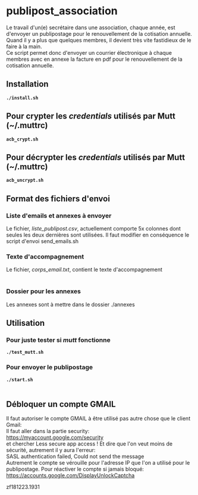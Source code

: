 # publipost_association

Le travail d'un(e) secrétaire dans une association, chaque année, est d'envoyer un publipostage pour le renouvellement de la cotisation annuelle.
<br>
Quand il y a plus que quelques membres, il devient très vite fastidieux de le faire à la main.
<br>
Ce script permet donc d'envoyer un courrier électronique à chaque membres avec en annexe la facture en pdf pour le renouvellement de la cotisation annuelle.
<br>
## Installation
**``./install.sh``**
<br>
## Pour crypter les *credentials* utilisés par Mutt (~/.muttrc)
**``acb_crypt.sh``**
<br>
## Pour décrypter les *credentials* utilisés par Mutt (~/.muttrc)
**``acb_uncrypt.sh``**
<br>
## Format des fichiers d'envoi
### Liste d'emails et annexes à envoyer
Le fichier, *liste_publipost.csv*, actuellement comporte 5x colonnes dont seules les deux dernières sont utilisées. Il faut modifier en conséquence le script d'envoi send_emails.sh<br>
### Texte d'accompagnement
Le fichier, *corps_email.txt*, contient le texte d'accompagnement<br>
<br>
### Dossier pour les annexes
Les annexes sont à mettre dans le dossier ./annexes
## Utilisation
### Pour juste tester si *mutt* fonctionne
**``./test_mutt.sh``**<br>
### Pour envoyer le publipostage
**``./start.sh``**<br>
<br>
## Débloquer un compte GMAIL
Il faut autoriser le compte GMAIL à être utilisé pas autre chose que le client Gmail:<br>
Il faut aller dans la partie security:<br>
https://myaccount.google.com/security<br>
et chercher Less secure app access ! Et dire que l'on veut moins de sécurité, autrement il y aura l'erreur:<br>
SASL authentication failed, Could not send the message<br>
Autrement le compte se vérouille pour l'adresse IP que l'on a utilisé pour le publipostage. Pour réactiver le compte si jamais bloqué:<br>
https://accounts.google.com/DisplayUnlockCaptcha


zf181223.1931

